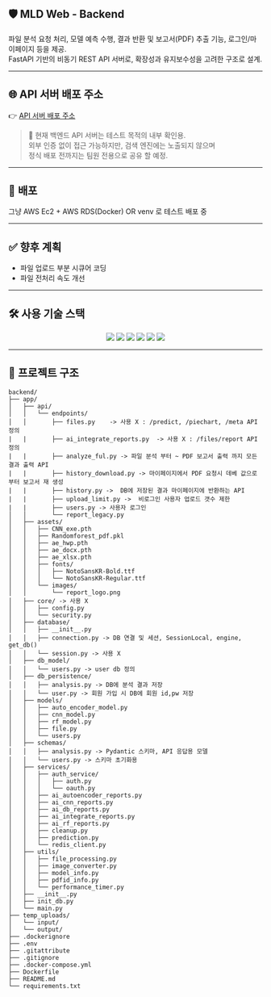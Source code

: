 ## 🛡️ MLD Web - Backend

파일 분석 요청 처리, 모델 예측 수행, 결과 반환 및 보고서(PDF) 추출 기능, 로그인/마이페이지 등을 제공.  
FastAPI 기반의 비동기 REST API 서버로, 확장성과 유지보수성을 고려한 구조로 설계.

---

## 🌐 API 서버 배포 주소
👉 [API 서버 배포 주소](http://13.125.214.199:8000)

> 🔐 현재 백엔드 API 서버는 테스트 목적의 내부 확인용.  
> 외부 인증 없이 접근 가능하지만, 검색 엔진에는 노출되지 않으며  
> 정식 배포 전까지는 팀원 전용으로 공유 할 예정.

---

## 🔧 배포 
그냥 AWS Ec2 + AWS RDS(Docker) OR venv 로 테스트 배포 중

---

## ✅ 향후 계획

- 파일 업로드 부분 시큐어 코딩
- 파일 전처리 속도 개선
---

## 🛠️ 사용 기술 스택

<div align="center">

<img src="https://img.shields.io/badge/Python-3776AB?style=for-the-badge&logo=python&logoColor=white" />
<img src="https://img.shields.io/badge/FastAPI-009688?style=for-the-badge&logo=fastapi&logoColor=white" />
<img src="https://img.shields.io/badge/Uvicorn-44A833?style=for-the-badge&logo=uvicorn&logoColor=white" />
<img src="https://img.shields.io/badge/SQLAlchemy-336791?style=for-the-badge&logo=sqlalchemy&logoColor=white" />
<img src="https://img.shields.io/badge/PostgreSQL-336791?style=for-the-badge&logo=postgresql&logoColor=white" />
<img src="https://img.shields.io/badge/Docker-2496ED?style=for-the-badge&logo=docker&logoColor=white" />

</div>


---

## 📂 프로젝트 구조
```
backend/
├── app/
│   ├── api/
│   │   └── endpoints/
│   │       ├── files.py    -> 사용 X : /predict, /piechart, /meta API 정의 
|   |       ├── ai_integrate_reports.py  -> 사용 X : /files/report API 정의
|   |       ├── analyze_ful.py -> 파일 분석 부터 ~ PDF 보고서 출력 까지 모든 결과 출력 API
|   |       ├── history_download.py -> 마이페이지에서 PDF 요청시 데베 값으로 부터 보고서 재 생성 
|   |       ├── history.py ->  DB에 저장된 결과 마이페이지에 반환하는 API
|   |       ├── upload_limit.py ->  비로그인 사용자 업로드 갯수 제한
|   |       ├── users.py -> 사용자 로그인
│   │       └── report_legacy.py
│   ├── assets/
│   │   ├── CNN_exe.pth
│   │   ├── Randomforest_pdf.pkl
│   │   ├── ae_hwp.pth
│   │   ├── ae_docx.pth
│   │   ├── ae_xlsx.pth
│   │   ├── fonts/
│   │   │   ├── NotoSansKR-Bold.ttf
│   │   │   └── NotoSansKR-Regular.ttf
│   │   └── images/
│   │       └── report_logo.png
│   ├── core/ -> 사용 X
│   │   ├── config.py
│   │   └── security.py
│   ├── database/
│   │   ├── __init__.py
│   │   ├── connection.py -> DB 연결 및 세션, SessionLocal, engine, get_db()
│   │   └── session.py -> 사용 X
│   ├── db_model/
│   │   └── users.py -> user db 정의
│   ├── db_persistence/
│   │   ├── analysis.py -> DB에 분석 결과 저장
│   │   └── user.py -> 회원 가입 시 DB에 회원 id,pw 저장
│   ├── models/
│   │   ├── auto_encoder_model.py
│   │   ├── cnn_model.py
│   │   ├── rf_model.py
│   │   ├── file.py
│   │   └── users.py
│   ├── schemas/
│   │   ├── analysis.py -> Pydantic 스키마, API 응답용 모델
│   │   └── users.py -> 스키마 초기화용
│   ├── services/
│   │   ├── auth_service/
│   │   │   ├── auth.py
│   │   │   └── oauth.py
│   │   ├── ai_autoencoder_reports.py
│   │   ├── ai_cnn_reports.py
│   │   ├── ai_db_reports.py
│   │   ├── ai_integrate_reports.py
│   │   ├── ai_rf_reports.py
│   │   ├── cleanup.py
│   │   ├── prediction.py
│   │   └── redis_client.py
│   ├── utils/
│   │   ├── file_processing.py
│   │   ├── image_converter.py
│   │   ├── model_info.py
│   │   ├── pdfid_info.py
│   │   └── performance_timer.py
│   ├── __init__.py
│   ├── init_db.py
│   └── main.py
├── temp_uploads/
│   └── input/
│   └── output/
├── .dockerignore
├── .env
├── .gitattribute
├── .gitignore
├── .docker-compose.yml
├── Dockerfile
├── README.md
└── requirements.txt

```

